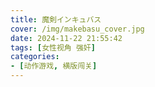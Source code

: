 ```yaml
---
title: 魔剣インキュバス
cover: /img/makebasu_cover.jpg
date: 2024-11-22 21:55:42
tags: [女性视角 强奸]
categories:
- [动作游戏, 横版闯关]
---
```

